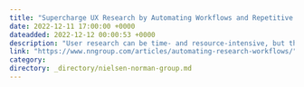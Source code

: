 ```yaml
---
title: "Supercharge UX Research by Automating Workflows and Repetitive Tasks"
date: 2022-12-11 17:00:00 +0000
dateadded: 2022-12-12 00:00:53 +0000
description: "User research can be time- and resource-intensive, but there are ways to identify bottlenecks and create efficiencies in your process with scripts and automation solutions."
link: "https://www.nngroup.com/articles/automating-research-workflows/"
category:
directory: _directory/nielsen-norman-group.md
---
```

